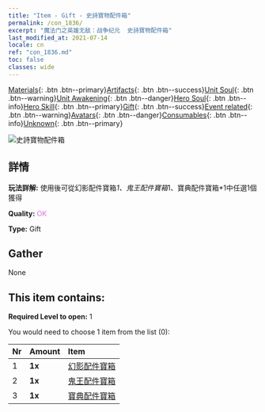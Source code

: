 ```yaml
---
title: "Item - Gift - 史詩寶物配件箱"
permalink: /con_1836/
excerpt: "魔法门之英雄无敌：战争纪元  史詩寶物配件箱"
last_modified_at: 2021-07-14
locale: cn
ref: "con_1836.md"
toc: false
classes: wide
---
```

 [Materials](/ItemsCN/){: .btn .btn--primary}[Artifacts](/ItemsCN/Artifacts/){: .btn .btn--success}[Unit Soul](/ItemsCN/UnitSoul/){: .btn .btn--warning}[Unit Awakening](/ItemsCN/UnitAwakening/){: .btn .btn--danger}[Hero Soul](/ItemsCN/HeroSoul/){: .btn .btn--info}[Hero Skill](/ItemsCN/HeroSkill/){: .btn .btn--primary}[Gift](/ItemsCN/Gift/){: .btn .btn--success}[Event related](/ItemsCN/Events/){: .btn .btn--warning}[Avatars](/ItemsCN/Avatars/){: .btn .btn--danger}[Consumables](/ItemsCN/Consumables/){: .btn .btn--info}[Unknown](/ItemsCN/Unknown/){: .btn .btn--primary}

 ![史詩寶物配件箱](/images/t/i_907181.png)

## 詳情
 **玩法詳解:** 使用後可從幻影配件寶箱*1、鬼王配件寶箱*1、寶典配件寶箱*1中任選1個獲得

 **Quality:** <span style="color: #DA70D6">OK</span>

 **Type:** Gift

## Gather

  None

## This item contains:

 **Required Level to open:** 1

 You would need to choose 1 item from the list (0):

  | Nr | Amount |     Item    |
  |:---|:-------|:------------|
  | 1 |  **1x** | [幻影配件寶箱](/cn/Items/con_1339/) |  | 
  | 2 |  **1x** | [鬼王配件寶箱](/cn/Items/con_1340/) |  | 
  | 3 |  **1x** | [寶典配件寶箱](/cn/Items/con_1383/) |  | 
